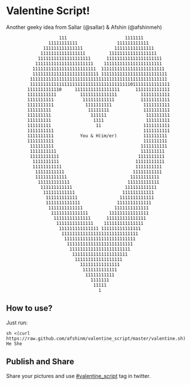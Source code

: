 Valentine Script!
================

Another geeky idea from Sallar (@sallar) & Afshin (@afshinmeh)

                                                                                
                        111                      1111111                        
                    11111111111               111111111111                      
                  111111111111111            111111111111111                    
                 11111111111111111         111111111111111111                   
                11111111111111111111      111111111111111111111                 
               1111111111111111111111    1111111111111111111111                 
              111111111111111111111111  111111111111111111111111                
              1111111111111111111111111 1111111111111111111111111               
             1111111111111111111111111111111111111111111111111111               
             11111111111111111111111111111111111111011111111111111              
            1111111111110     11111111111111111      1111111111111              
            11111111111         11111111111111         11111111111              
            1111111111           111111111111          11111111111              
            1111111111            1111111111            1111111111              
            111111111              11111111             1111111111              
            111111111               111111               111111111              
            111111111                1111                111111111              
            111111111                 11                1111111111              
            1111111111                                  1111111111              
            1111111111          You & H(im/er)          111111111               
            1111111111                                  111111111               
             111111111                                 1111111111               
             1111111111                                111111111                
             11111111111                              1111111111                
              1111111111                             11111111111                
              11111111111                            1111111111                 
               11111111111                          11111111111                 
               111111111111                        11111111111                  
                111111111111                      111111111111                  
                 111111111111                    111111111111                   
                  111111111111                  111111111111                    
                   111111111111                1111111111111                    
                   1111111111111              1111111111111                     
                    1111111111111            1111111111111                      
                     11111111111111        111111111111111                      
                      11111111111111      111111111111111                       
                       11111111111111    111111111111111                        
                        111111111111111 111111111111111                         
                         11111111111111111111111111111                          
                          111111111111111111111111111                           
                           1111111111111111111111111                            
                            11111111111111111111111                             
                             111111111111111111111                              
                              111111111111111111                                
                                111111111111111                                 
                                 1111111111111                                  
                                  11111111111                                   
                                    1111111                                     
                                     11111                                      
                                       1                                        
                                                                                
                                                                                



## How to use?

Just run:

    sh <(curl https://raw.github.com/afshinm/valentine_script/master/valentine.sh) He She
    
## Publish and Share
Share your pictures and use [#valentine_script](https://twitter.com/#valentine_script) tag in twitter.
